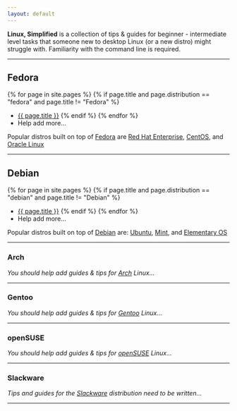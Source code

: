 ```yaml
---
layout: default
---
```


**Linux, Simplified** is a collection of tips & guides for beginner - intermediate level tasks that someone new to desktop Linux (or a new distro) might struggle with. Familiarity with the command line is required.

---

## Fedora

{% for page in site.pages %}
  {% if page.title and page.distribution == "fedora" and page.title != "Fedora" %}
  - <a class="page-link" href="{{ page.url | prepend: site.baseurl }}">{{ page.title }}</a>
  {% endif %}
{% endfor %}
  - Help add more...


Popular distros built on top of [Fedora](https://fedora.org) are [Red Hat Enterprise](http://www.redhat.com/en/technologies/linux-platforms/enterprise-linux), [CentOS](https://www.centos.org), and [Oracle Linux](http://www.oracle.com/us/technologies/linux/overview/index.html)

---


## Debian

{% for page in site.pages %}
  {% if page.title and page.distribution == "debian" and page.title != "Debian" %}
  - <a class="page-link" href="{{ page.url | prepend: site.baseurl }}">{{ page.title }}</a>
  {% endif %}
{% endfor %}
  - Help add more...

Popular distros built on top of [Debian](htttps://debian.org) are: [Ubuntu](http://www.ubuntu.com), [Mint](http://linuxmint.com), and [Elementary OS](https://elementary.io)

---

### Arch

*You should help add guides & tips for [Arch](https://www.archlinux.org) Linux...*

---


### Gentoo

*You should help add guides & tips for [Gentoo](https://www.gentoo.org) Linux...*

---


### openSUSE

*You should help add guides & tips for [openSUSE](https://www.opensuse.org) Linux...*

---


### Slackware

*Tips and guides for the [Slackware](http://www.slackware.com) distribution need to be written...*

---
